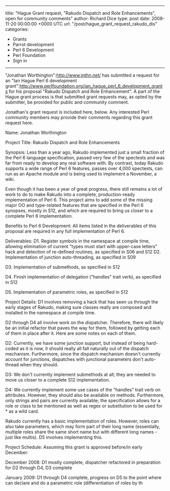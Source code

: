 
---
title: "Hague Grant request, \"Rakudo Dispatch and Role Enhancements\", open for community comments"
author: Richard Dice
type: post
date: 2008-11-20 00:00:00 +0000 UTC
url: "/post/hague_grant_request_rakudo_dis"
categories:
 - Grants
 - Parrot development
 - Perl 6 Development
 - Perl Foundation
 - Sign in

---

"Jonathan Worthington":http://www.jnthn.net/ has submitted a request for an "Ian Hague Perl 6 development grant":http://www.perlfoundation.org/ian_hague_perl_6_development_grants for his proposal "Rakudo Dispatch and Role Enhancement".  A part of the Hague grant process is that submitted grant requests may, as opted by the submitter, be provided for public and community comment.

Jonathan's grant request is included here, below.  Any interested Perl community members may provide their comments regarding this grant request here.


Name:           Jonathan Worthington

Project Title: Rakudo Dispatch and Role Enhancements

Synopsis:
Less than a year ago, Rakudo implemented just a small fraction of the Perl 6 language specification, passed very few of the spectests and was far from ready to develop any real software with. By contrast, today Rakudo supports a wide range of Perl 6 features, passes over 4,000 spectests, can run as an Apache module and is being used to implement a November, a wiki.

Even though it has been a year of great progress, there still remains a lot of work to do to make Rakudo into a complete, production-ready implementation of Perl 6. This project aims to add some of the missing major OO and type-related features that are specified in the Perl 6 synopses, mostly in S12, and which are required to bring us closer to a complete Perl 6 implementation.

Benefits to Perl 6 Development:
All items listed in the deliverables of this proposal are required in any full implementation of Perl 6.

Deliverables:
D1. Register symbols in the namespace at compile time, allowing elimination of current "types must start with upper-case letters" hack and detection of re-defined routines, as specified in S06 and S12
D2. Implementation of junction auto-threading, as specified in S09

D3. Implementation of submethods, as specified in S12

D4. Finish implementation of delegation ("handles" trait verb), as specified in S12

D5. Implementation of parametric roles, as specified in S12

Project Details:
D1 involves removing a hack that has seen us through the early stages of Rakudo, making sure classes really are composed and installed in the namespace at compile time.

D2 through D4 all involve work on the dispatcher. Therefore, there will likely be an initial refactor that paves the way for them, followed by getting each of them in place after it. Here are some notes on each of them.

D2: Currently, we have some junction support, but instead of being hard-coded as it is now, it should really all fall naturally out of the dispatch mechanism. Furthermore, since the dispatch mechanism doesn't currently account for junctions, dispatches with junctional parameters don't auto-thread when they should.

D3: We don't currently implement submethods at all; they are needed to move us closer to a complete S12 implementation.

D4: We currently implement some use cases of the "handles" trait verb on attributes. However, they should also be available on methods. Furthermore, only strings and pairs are currently available; the specification allows for a role or class to be mentioned as well as regex or substitution to be used for * as a wild card.

Rakudo currently has a basic implementation of roles. However, roles can also take parameters, which may form part of their long name (essentially, multiple roles share the same short name but with different long names - just like multis). D5 involves implementing this.

Project Schedule:
Assuming this grant is approved before/in early December:

December 2008: D1 mostly complete, dispatcher refactored in preparation for D2 through D4, D3 complete

January 2009: D1 through D4 complete, progress on D5 to the point where can declare and do a parametric role (differentiation of roles by th